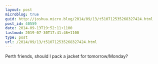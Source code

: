 ```yaml
---
layout: post
microblog: true
guid: http://joshua.micro.blog/2014/09/13/t510712535268327424.html
post_id: 40559
date: 2014-09-13T19:52:11+1100
lastmod: 2019-07-30T17:41:46+1100
type: post
url: /2014/09/13/t510712535268327424.html
---
```

Perth friends, should I pack a jacket for tomorrow/Monday?
